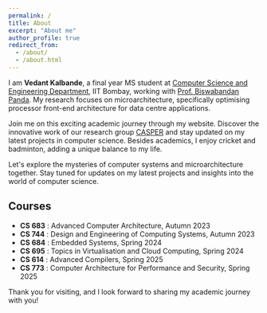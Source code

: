 ```yaml
---
permalink: /
title: About
excerpt: "About me"
author_profile: true
redirect_from: 
  - /about/
  - /about.html
---
```


I am **Vedant Kalbande**, a final year MS student at [Computer Science and Engineering Department](https://www.cse.iitb.ac.in), IIT Bombay, working with [Prof. Biswabandan Panda](https://www.cse.iitb.ac.in/~biswa). My research focuses on microarchitecture, specifically optimising processor front-end architecture for data centre applications.

Join me on this exciting academic journey through my website. Discover the innovative work of our research group [CASPER](https://casper-iitb.github.io) and stay updated on my latest projects in computer science. Besides academics, I enjoy cricket and badminton, adding a unique balance to my life.

Let's explore the mysteries of computer systems and microarchitecture together. Stay tuned for updates on my latest projects and insights into the world of computer science.



## Courses
* **CS 683** : Advanced Computer Architecture, Autumn 2023
* **CS 744** : Design and Engineering of Computing Systems, Autumn 2023
* **CS 684** : Embedded Systems, Spring 2024
* **CS 695** : Topics in Virtualisation and Cloud Computing, Spring 2024
* **CS 614** : Advanced Compilers, Spring 2025
* **CS 773** : Computer Architecture for Performance and Security, Spring 2025

Thank you for visiting, and I look forward to sharing my academic journey with you!
